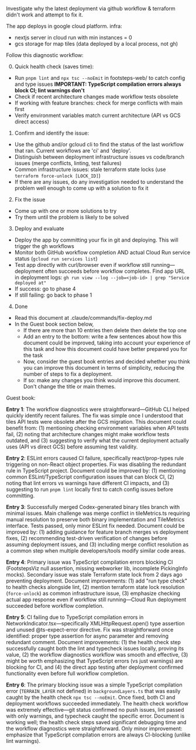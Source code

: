 Investigate why the latest deployment via github workflow & terraform didn't work and attempt to fix it.

The app deploys in google cloud platform.
infra:
- nextjs server in cloud run with min instances = 0
- gcs storage for map tiles (data deployed by a local process, not gh)

Follow this diagnostic workflow:

0. Quick health check (saves time):

- Run `pnpm lint` and `npx tsc --noEmit` in footsteps-web/ to catch config and type issues **IMPORTANT: TypeScript compilation errors always block CI; lint warnings don't**
- Check if recent architecture changes made workflow tests obsolete
- If working with feature branches: check for merge conflicts with main first
- Verify environment variables match current architecture (API vs GCS direct access)

1. Confirm and identify the issue:

- Use the github and/or gcloud cli to find the status of the last workflow that ran. Current workflows are 'ci' and 'deploy'.
- Distinguish between deployment infrastructure issues vs code/branch issues (merge conflicts, linting, test failures)
- Common infrastructure issues: stale terraform state locks (use `terraform force-unlock [LOCK_ID]`)
- If there are any issues, do any investigation needed to understand the problem well enough to come up with a solution to fix it

2. Fix the issue

- Come up with one or more solutions to try
- Try them until the problem is likely to be solved

3. Deploy and evaluate

- Deploy the app by committing your fix in git and deploying. This will trigger the gh workflows
- Monitor both GitHub workflow completion AND actual Cloud Run service status (`gcloud run services list`)
- Test app directly with curl/browser even if workflow still running—deployment often succeeds before workflow completes. Find app URL in deployment logs: `gh run view --log --job=<job-id> | grep "Service deployed at"`
- If success: go to phase 4
- If still failing: go back to phase 1

4. Done

- Read this document at .claude/commands/fix-deploy.md
- In the Guest book section below, 
  - If there are more than 10 entries then delete then delete the top one
  - Add an entry to the bottom: write a few sentences about how this document could be improved, taking into account your experience of this task and how this document could have better prepared you for the task
  - Now, consider the guest book entries and decided whether you think you can improve this document in terms of simplicity, reducing the number of steps to fix a deployment.
  - If so: make any changes you think would improve this document. Don't change the title or main themes.


Guest book:

**Entry 1**: The workflow diagnostics were straightforward—GitHub CLI helped quickly identify recent failures. The fix was simple once I understood that tiles API tests were obsolete after the GCS migration. This document could benefit from: (1) mentioning checking environment variables when API tests fail, (2) noting that architecture changes might make workflow tests outdated, and (3) suggesting to verify what the current deployment actually uses (API vs direct GCS) before assuming test validity.

**Entry 2**: ESLint errors caused CI failure, specifically react/prop-types rule triggering on non-React object properties. Fix was disabling the redundant rule in TypeScript project. Document could be improved by: (1) mentioning common ESLint/TypeScript configuration issues that can block CI, (2) noting that lint errors vs warnings have different CI impacts, and (3) suggesting to run `pnpm lint` locally first to catch config issues before committing.

**Entry 3**: Successfully merged Codex-generated binary tiles branch with minimal issues. Main challenge was merge conflict in tileMetrics.ts requiring manual resolution to preserve both binary implementation and TileMetrics interface. Tests passed, only minor ESLint fix needed. Document could be improved by: (1) adding guidance for feature branch merges vs deployment fixes, (2) recommending test-driven verification of changes before assuming deployment issues, and (3) including merge conflict resolution as a common step when multiple developers/tools modify similar code areas.

**Entry 4**: Primary issue was TypeScript compilation errors blocking CI (FootstepsViz null assertion, missing webworker lib, incomplete PickingInfo mocks). Secondary issue was stale Terraform state lock from 2 days ago preventing deployment. Document improvements: (1) add "run type check" to health checks alongside lint, (2) mention terraform state lock resolution (`force-unlock`) as common infrastructure issue, (3) emphasize checking actual app response even if workflow still running—Cloud Run deployment succeeded before workflow completion.

**Entry 5**: CI failing due to TypeScript compilation errors in NetworkIndicator.tsx—specifically XMLHttpRequest.open() type assertion and unused @ts-expect-error directive. Fix was straightforward once identified: proper type assertion for async parameter and removing redundant comment. Document improvements: (1) the health check step successfully caught both the lint and typecheck issues locally, proving its value, (2) the workflow diagnostics workflow was smooth and effective, (3) might be worth emphasizing that TypeScript errors (vs just warnings) are blocking for CI, and (4) the direct app testing after deployment confirmed functionality even before full workflow completion.

**Entry 6**: The primary blocking issue was a simple TypeScript compilation error (`TERRAIN_LAYER` not defined) in `backgroundLayers.ts` that was easily caught by the health check `npx tsc --noEmit`. Once fixed, both CI and deployment workflows succeeded immediately. The health check workflow was extremely effective—git status confirmed no push issues, lint passed with only warnings, and typecheck caught the specific error. Document is working well; the health check steps saved significant debugging time and the workflow diagnostics were straightforward. Only minor improvement: emphasize that TypeScript compilation errors are always CI-blocking (unlike lint warnings).

